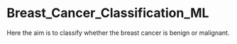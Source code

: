 # Breast_Cancer_Classification_ML
Here the aim is to classify whether the breast cancer is benign or malignant.
